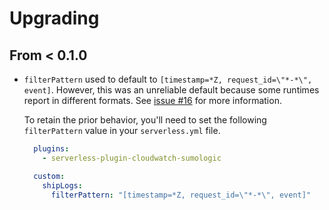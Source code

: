 # Upgrading

## From < 0.1.0

* `filterPattern` used to default to `[timestamp=*Z, request_id=\"*-*\", event]`.
  However, this was an unreliable default because some runtimes report in
  different formats. See [issue #16](https://github.com/ACloudGuru/serverless-plugin-cloudwatch-sumologic/issues/16)
  for more information.

  To retain the prior behavior, you'll need to set the following `filterPattern`
  value in your `serverless.yml` file.

  ```yaml
    plugins:
      - serverless-plugin-cloudwatch-sumologic

    custom:
      shipLogs:
        filterPattern: "[timestamp=*Z, request_id=\"*-*\", event]"
  ```
